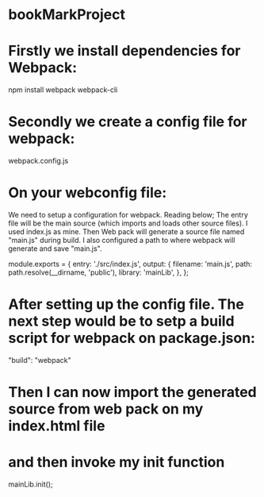# bookMarkProject

# Firstly we install dependencies for Webpack:

npm install webpack webpack-cli

# Secondly we create a config file for webpack:

webpack.config.js

# On your webconfig file:
We need to setup a configuration for webpack. Reading below;
The entry file will be the main source (which imports and loads other source files). I used index.js as mine.
Then Web pack will generate a source file named "main.js" during build.
I also configured a path to where webpack will generate and save "main.js".

module.exports = {
    entry: './src/index.js',
    output: {
      filename: 'main.js',
      path: path.resolve(__dirname, 'public'),
      library: 'mainLib',
    },
  };

# After setting up the config file. The next step would be to setp a build script for webpack on package.json: 
 "build": "webpack"
 
# Then I can now import the generated source from web pack on my index.html file
<script src="main.js"></script>

# and then invoke my init function
mainLib.init();
